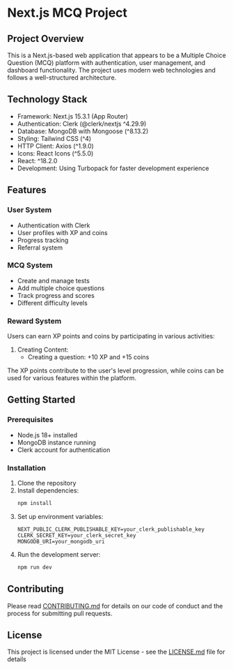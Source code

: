 # Next.js MCQ Project

## Project Overview
This is a Next.js-based web application that appears to be a Multiple Choice Question (MCQ) platform with authentication, user management, and dashboard functionality. The project uses modern web technologies and follows a well-structured architecture.

## Technology Stack
- Framework: Next.js 15.3.1 (App Router)
- Authentication: Clerk (@clerk/nextjs ^4.29.9)
- Database: MongoDB with Mongoose (^8.13.2)
- Styling: Tailwind CSS (^4)
- HTTP Client: Axios (^1.9.0)
- Icons: React Icons (^5.5.0)
- React: ^18.2.0
- Development: Using Turbopack for faster development experience

## Features

### User System
- Authentication with Clerk
- User profiles with XP and coins
- Progress tracking
- Referral system

### MCQ System
- Create and manage tests
- Add multiple choice questions
- Track progress and scores
- Different difficulty levels

### Reward System
Users can earn XP points and coins by participating in various activities:

1. Creating Content:
   - Creating a question: +10 XP and +15 coins
   
The XP points contribute to the user's level progression, while coins can be used for various features within the platform.

## Getting Started

### Prerequisites
- Node.js 18+ installed
- MongoDB instance running
- Clerk account for authentication

### Installation
1. Clone the repository
2. Install dependencies:
   ```bash
   npm install
   ```
3. Set up environment variables:
   ```env
   NEXT_PUBLIC_CLERK_PUBLISHABLE_KEY=your_clerk_publishable_key
   CLERK_SECRET_KEY=your_clerk_secret_key
   MONGODB_URI=your_mongodb_uri
   ```
4. Run the development server:
   ```bash
   npm run dev
   ```

## Contributing
Please read [CONTRIBUTING.md](CONTRIBUTING.md) for details on our code of conduct and the process for submitting pull requests.

## License
This project is licensed under the MIT License - see the [LICENSE.md](LICENSE.md) file for details
